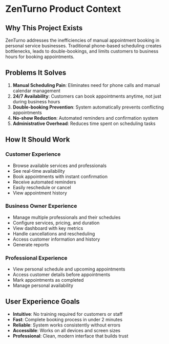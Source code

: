 # ZenTurno Product Context

## Why This Project Exists
ZenTurno addresses the inefficiencies of manual appointment booking in personal service businesses. Traditional phone-based scheduling creates bottlenecks, leads to double-bookings, and limits customers to business hours for booking appointments.

## Problems It Solves
1. **Manual Scheduling Pain**: Eliminates need for phone calls and manual calendar management
2. **24/7 Availability**: Customers can book appointments anytime, not just during business hours
3. **Double-booking Prevention**: System automatically prevents conflicting appointments
4. **No-show Reduction**: Automated reminders and confirmation system
5. **Administrative Overhead**: Reduces time spent on scheduling tasks

## How It Should Work

### Customer Experience
- Browse available services and professionals
- See real-time availability
- Book appointments with instant confirmation
- Receive automated reminders
- Easily reschedule or cancel
- View appointment history

### Business Owner Experience
- Manage multiple professionals and their schedules
- Configure services, pricing, and duration
- View dashboard with key metrics
- Handle cancellations and rescheduling
- Access customer information and history
- Generate reports

### Professional Experience
- View personal schedule and upcoming appointments
- Access customer details before appointments
- Mark appointments as completed
- Manage personal availability

## User Experience Goals
- **Intuitive**: No training required for customers or staff
- **Fast**: Complete booking process in under 2 minutes
- **Reliable**: System works consistently without errors
- **Accessible**: Works on all devices and screen sizes
- **Professional**: Clean, modern interface that builds trust
